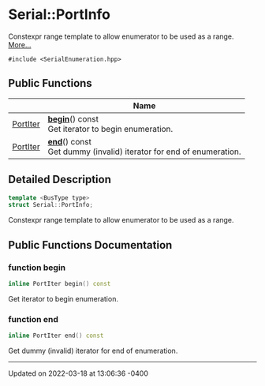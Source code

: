 # Serial::PortInfo


Constexpr range template to allow enumerator to be used as a range.  [More...](#detailed-description)


`#include <SerialEnumeration.hpp>`

## Public Functions

|                | Name           |
| -------------- | -------------- |
| [PortIter](struct_serial_1_1_port_iter.md) | **[begin](struct_serial_1_1_port_info.md#function-begin)**() const<br>Get iterator to begin enumeration.  |
| [PortIter](struct_serial_1_1_port_iter.md) | **[end](struct_serial_1_1_port_info.md#function-end)**() const<br>Get dummy (invalid) iterator for end of enumeration.  |

## Detailed Description

```cpp
template <BusType type>
struct Serial::PortInfo;
```

Constexpr range template to allow enumerator to be used as a range. 
## Public Functions Documentation

### function begin

```cpp
inline PortIter begin() const
```

Get iterator to begin enumeration. 

### function end

```cpp
inline PortIter end() const
```

Get dummy (invalid) iterator for end of enumeration. 

-------------------------------

Updated on 2022-03-18 at 13:06:36 -0400